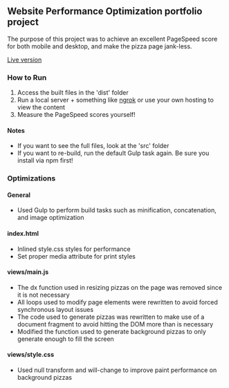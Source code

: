 
## Website Performance Optimization portfolio project

The purpose of this project was to achieve an excellent PageSpeed score for both mobile and desktop, and make the pizza page jank-less.

[Live version](http://nicksorrell.com/udacity/mobile-portfolio)

### How to Run

1. Access the built files in the 'dist' folder
1. Run a local server + something like [ngrok](https://ngrok.com/) or use your own hosting to view the content
1. Measure the PageSpeed scores yourself!

#### Notes
- If you want to see the full files, look at the 'src' folder
- If you want to re-build, run the default Gulp task again. Be sure you install via npm first!

### Optimizations

#### General

- Used Gulp to perform build tasks such as minification, concatenation, and image optimization

#### index.html

- Inlined style.css styles for performance
- Set proper media attribute for print styles

#### views/main.js

- The dx function used in resizing pizzas on the page was removed since it is not necessary
- All loops used to modify page elements were rewritten to avoid forced synchronous layout issues
- The code used to generate pizzas was rewritten to make use of a document fragment to avoid hitting the DOM more than is necessary
- Modified the function used to generate background pizzas to only generate enough to fill the screen

#### views/style.css

- Used null transform and will-change to improve paint performance on background pizzas
